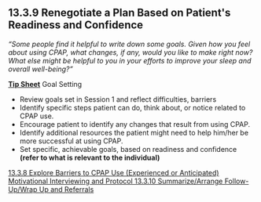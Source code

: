 ## 13.3.9 Renegotiate a Plan Based on Patient's Readiness and Confidence

_“Some people find it helpful to write down some goals. Given how you feel about using CPAP, what changes, if any, would you like to make right now? What else might be helpful to you in your efforts to improve your sleep and overall well-being?”_

<div class="bs-callout bs-callout-info">
  <p>
    <strong><u>Tip Sheet</u></strong>
    Goal Setting
  </p>
</div>

* Review goals set in Session 1 and reflect difficulties, barriers
* Identify specific steps patient can do, think about, or notice related to CPAP use.
* Encourage patient to identify any changes that result from using CPAP.
* Identify additional resources the patient might need to help him/her be more successful at using CPAP.
* Set specific, achievable goals, based on readiness and confidence **(refer to what is relevant to the individual)**


<div class="center">
<div class="btn-group">
  <a href=":pages_path:/manuals/motivational-interviewing/13-03-08-cpap-use-barriers.md" class="btn btn-default">
    <span class="glyphicon glyphicon-chevron-left"></span>
    13.3.8 Explore Barriers to CPAP Use (Experienced or Anticipated)
  </a>

  <a href=":pages_path:/manuals/motivational-interviewing" class="btn btn-default">
    <span class="glyphicon glyphicon-chevron-up"></span>
    Motivational Interviewing and Protocol
  </a>

  <a href=":pages_path:/motivational-interviewing/13-03-10-summarize-and-referrals.md" class="btn btn-success">
    13.3.10 Summarize/Arrange Follow-Up/Wrap Up and Referrals
    <span class="glyphicon glyphicon-chevron-right"></span>
  </a>
</div>
</div>
